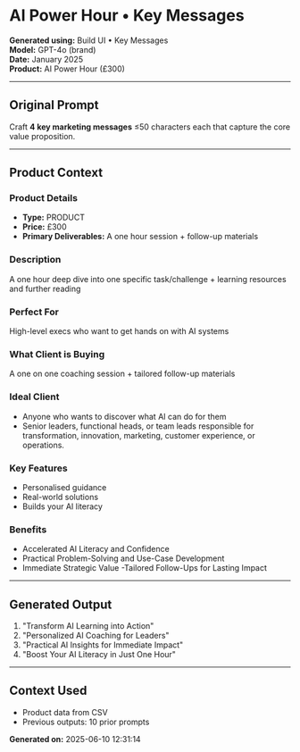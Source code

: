 # AI Power Hour • Key Messages

**Generated using:** Build UI • Key Messages  
**Model:** GPT-4o (brand)  
**Date:** January 2025  
**Product:** AI Power Hour (£300)

---

## Original Prompt
Craft **4 key marketing messages** ≤50 characters each that capture the core value proposition.

---

## Product Context

### **Product Details**
- **Type:** PRODUCT
- **Price:** £300
- **Primary Deliverables:** A one hour session + follow-up materials

### **Description**
A one hour deep dive into one specific task/challenge + learning resources and further reading

### **Perfect For**
High-level execs who want to get hands on with AI systems

### **What Client is Buying**
A one on one coaching session + tailored follow-up materials

### **Ideal Client**
- Anyone who wants to discover what AI can do for them
- Senior leaders, functional heads, or team leads responsible for transformation, innovation, marketing, customer experience, or operations.

### **Key Features**
- Personalised guidance
- Real-world solutions 
- Builds your AI literacy

### **Benefits**
- Accelerated AI Literacy and Confidence
- Practical Problem-Solving and Use-Case Development
- Immediate Strategic Value
-Tailored Follow-Ups for Lasting Impact

---

## Generated Output

1. "Transform AI Learning into Action"
2. "Personalized AI Coaching for Leaders"
3. "Practical AI Insights for Immediate Impact"
4. "Boost Your AI Literacy in Just One Hour"

---

## Context Used
- Product data from CSV
- Previous outputs: 10 prior prompts

**Generated on:** 2025-06-10 12:31:14
